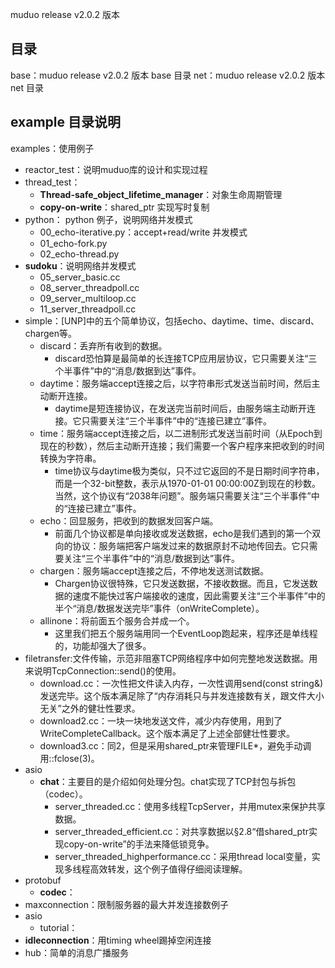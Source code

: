 muduo release v2.0.2 版本

## 目录
base：muduo release v2.0.2 版本 base 目录
net：muduo release v2.0.2 版本 net 目录

## example 目录说明
examples：使用例子
* reactor_test：说明muduo库的设计和实现过程
* thread_test：
  * **Thread-safe_object_lifetime_manager**：对象生命周期管理
  * **copy-on-write**：shared_ptr 实现写时复制
* python： python 例子，说明网络并发模式
  * 00_echo-iterative.py：accept+read/write 并发模式 
  * 01_echo-fork.py
  * 02_echo-thread.py
* **sudoku**：说明网络并发模式
  * 05_server_basic.cc
  * 08_server_threadpoll.cc
  * 09_server_multiloop.cc
  * 11_server_threadpoll.cc
* simple：[UNP]中的五个简单协议，包括echo、daytime、time、discard、chargen等。
  * discard：丢弃所有收到的数据。
    * discard恐怕算是最简单的长连接TCP应用层协议，它只需要关注“三个半事件”中的“消息/数据到达”事件。
  * daytime：服务端accept连接之后，以字符串形式发送当前时间，然后主动断开连接。 
    * daytime是短连接协议，在发送完当前时间后，由服务端主动断开连接。它只需要关注“三个半事件”中的“连接已建立”事件。
  * time：服务端accept连接之后，以二进制形式发送当前时间（从Epoch到现在的秒数），然后主动断开连接；我们需要一个客户程序来把收到的时间转换为字符串。   
    * time协议与daytime极为类似，只不过它返回的不是日期时间字符串，而是一个32-bit整数，表示从1970-01-01 00:00:00Z到现在的秒数。当然，这个协议有“2038年问题”。服务端只需要关注“三个半事件”中的“连接已建立”事件。
  * echo：回显服务，把收到的数据发回客户端。
    * 前面几个协议都是单向接收或发送数据，echo是我们遇到的第一个双向的协议：服务端把客户端发过来的数据原封不动地传回去。它只需要关注“三个半事件”中的“消息/数据到达”事件。
  * chargen：服务端accept连接之后，不停地发送测试数据。
    * Chargen协议很特殊，它只发送数据，不接收数据。而且，它发送数据的速度不能快过客户端接收的速度，因此需要关注“三个半事件”中的半个“消息/数据发送完毕”事件（onWriteComplete）。
  * allinone：将前面五个服务合并成一个。
    * 这里我们把五个服务端用同一个EventLoop跑起来，程序还是单线程的，功能却强大了很多。
* filetransfer:文件传输，示范非阻塞TCP网络程序中如何完整地发送数据。用来说明TcpConnection::send()的使用。
  * download.cc：一次性把文件读入内存，一次性调用send(const string&)发送完毕。这个版本满足除了“内存消耗只与并发连接数有关，跟文件大小无关”之外的健壮性要求。
  * download2.cc：一块一块地发送文件，减少内存使用，用到了WriteCompleteCallback。这个版本满足了上述全部健壮性要求。
  * download3.cc：同2，但是采用shared_ptr来管理FILE*，避免手动调用::fclose(3)。
* asio
  * **chat**：主要目的是介绍如何处理分包。chat实现了TCP封包与拆包（codec）。
    * server_threaded.cc：使用多线程TcpServer，并用mutex来保护共享数据。
    * server_threaded_efficient.cc：对共享数据以§2.8“借shared_ptr实现copy-on-write”的手法来降低锁竞争。 
    * server_threaded_highperformance.cc：采用thread local变量，实现多线程高效转发，这个例子值得仔细阅读理解。
* protobuf
  * **codec**：
* maxconnection：限制服务器的最大并发连接数例子
* asio
  * tutorial：
* **idleconnection**：用timing wheel踢掉空闲连接
* hub：简单的消息广播服务



